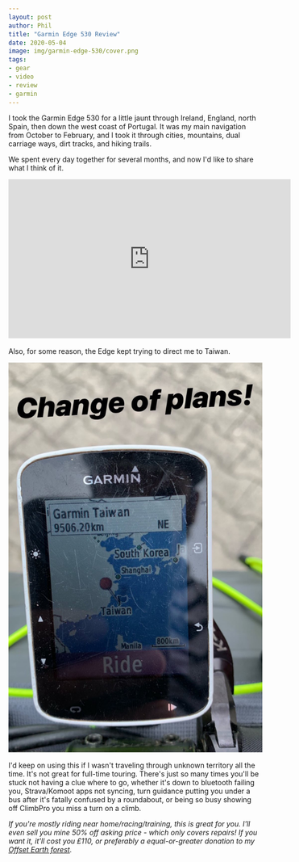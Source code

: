 ```yaml
---
layout: post
author: Phil
title: "Garmin Edge 530 Review"
date: 2020-05-04
image: img/garmin-edge-530/cover.png
tags:
- gear
- video
- review
- garmin
---
```


I took the Garmin Edge 530 for a little jaunt through Ireland, England, north Spain, then down the west coast of Portugal. It was my main navigation from October to February, and I took it through cities, mountains, dual carriage ways, dirt tracks, and hiking trails. 

We spent every day together for several months, and now I'd like to share what I think of it.

<center><iframe width="560" height="315" src="https://www.youtube.com/embed/g_8dgtguK7Q" frameborder="0" allowfullscreen></iframe></center>

Also, for some reason, the Edge kept trying to direct me to Taiwan.

![](img/2020/garmin-edge-530/taiwan.jpg)

I'd keep on using this if I wasn't traveling through unknown territory all the time. It's not great for full-time touring. There's just so many times you'll be stuck not having a clue where to go, whether it's down to bluetooth failing you, Strava/Komoot apps not syncing, turn guidance putting you under a bus after it's fatally confused by a roundabout, or being so busy showing off ClimbPro you miss a turn on a climb.

_If you're mostly riding near home/racing/training, this is great for you. I'll even sell you mine 50% off asking price - which only covers repairs! If you want it, it'll cost you £110, or preferably a equal-or-greater donation to my [Offset Earth forest](https://offset.earth/philsturgeon)._
